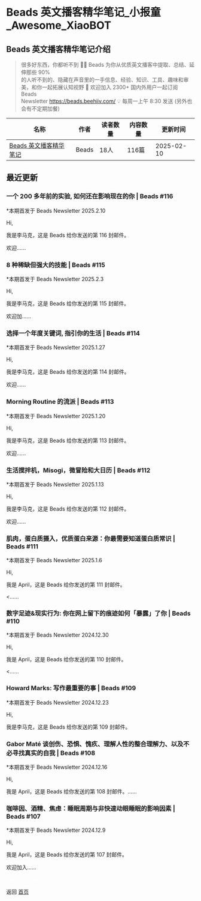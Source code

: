 # Beads 英文播客精华笔记_小报童_Awesome_XiaoBOT

## Beads 英文播客精华笔记介绍
> 很多好东西，你都听不到 👂🏻 Beads 为你从优质英文播客中提取、总结、延伸那些 90%  
的人听不到的、隐藏在声音里的一手信息、经验、知识、工具、趣味和审美，和你一起拓展认知视野 📮 欢迎加入 2300+ 国内外用户一起订阅 Beads  
Newsletter https://beads.beehiiv.com/ 💡 每周一上午 8:30 发送 (另外也会有不定期加餐)  
  


|名称|作者|读者数量|内容数量|更新时间|
|---|---|---|---|---|
|[Beads 英文播客精华笔记](https://xiaobot.net/p/beads?refer=0b133df9-27dc-423b-8101-639049001c13)|Beads|18人|116篇|2025-02-10|

## 最近更新
### 一个 200 多年前的实验, 如何还在影响现在的你 | Beads #116

*本期首发于 Beads Newsletter 2025.2.10

Hi,

我是李马克，这是 Beads 给你发送的第 116 封邮件。

欢迎......

### 8 种稀缺但强大的技能 | Beads #115

*本期首发于 Beads Newsletter 2025.2.3

Hi,

我是李马克，这是 Beads 给你发送的第 115 封邮件。

欢迎加......

### 选择一个年度关键词, 指引你的生活 | Beads #114

*本期首发于 Beads Newsletter 2025.1.27

Hi,

我是李马克，这是 Beads 给你发送的第 114 封邮件。

欢迎......

### Morning Routine 的流派 | Beads #113

*本期首发于 Beads Newsletter 2025.1.20

Hi,

我是李马克，这是 Beads 给你发送的第 113 封邮件。

欢迎......

### 生活搅拌机，Misogi，微冒险和大日历 | Beads #112

*本期首发于 Beads Newsletter 2025.1.13

Hi,

我是李马克，这是 Beads 给你发送的第 112 封邮件。

欢迎......

### 肌肉，蛋白质摄入，优质蛋白来源：你最需要知道蛋白质常识 | Beads #111

*本期首发于 Beads Newsletter 2025.1.6 

Hi,

我是 April，这是 Beads 给你发送的第 111 封邮件。

<......

### 数字足迹&现实行为: 你在网上留下的痕迹如何「暴露」了你 | Beads #110

*本期首发于 Beads Newsletter 2024.12.30

Hi,

我是 April，这是 Beads 给你发送的第 110 封邮件。

<......

### Howard Marks: 写作最重要的事 | Beads #109

*本期首发于 Beads Newsletter 2024.12.23

Hi,

我是李马克，这是 Beads 给你发送的第 109 封邮件。

### Gabor Maté 谈创伤、恐惧、愧疚、理解人性的整合理解力、以及不必寻找真实的自我 | Beads #108

*本期首发于 Beads Newsletter 2024.12.16

Hi,

我是 April，这是 Beads 给你发送的第 108 封邮件。......

### 咖啡因、酒精、焦虑：睡眠周期与非快速动眼睡眠的影响因素 | Beads #107

*本期首发于 Beads Newsletter 2024.12.9

Hi,

我是 April，这是 Beads 给你发送的第 107 封邮件。

欢迎加入......


<a href="https://github.com/Reno9527/awesome-xiaobot" style="color: white; text-decoration: none;">awesome-xiaobot</a>

返回 [首页](../README.md)
